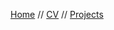 [Home](https://aaronbev79.github.io)  //  [CV](https://aaronbev79.github.io/cv.html)  //  [Projects](https://aaronbev79.github.io/projects.html)
